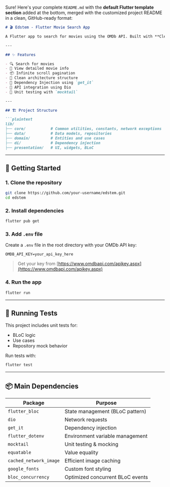 Sure! Here's your complete `README.md` with the **default Flutter template section** added at the bottom, merged with the customized project README in a clean, GitHub-ready format:

````markdown
# 🎬 Edstem - Flutter Movie Search App

A Flutter app to search for movies using the OMDb API. Built with **Clean Architecture**, **BLoC**, and **Dependency Injection**, featuring responsive UI, pagination, and error handling.

---

## ✨ Features

- 🔍 Search for movies
- 📄 View detailed movie info
- 📦 Infinite scroll pagination
- 🎯 Clean architecture structure
- 💉 Dependency Injection using `get_it`
- 📡 API integration using Dio
- 🧪 Unit testing with `mocktail`

---

## 🏗️ Project Structure

```plaintext
lib/
├── core/           # Common utilities, constants, network exceptions
├── data/           # Data models, repositories
├── domain/         # Entities and use cases
├── di/             # Dependency injection
├── presentation/   # UI, widgets, BLoC
````

---

## 🚀 Getting Started

### 1. Clone the repository

```bash
git clone https://github.com/your-username/edstem.git
cd edstem
```

### 2. Install dependencies

```bash
flutter pub get
```

### 3. Add `.env` file

Create a `.env` file in the root directory with your OMDb API key:

```env
OMDB_API_KEY=your_api_key_here
```

> Get your key from [https://www.omdbapi.com/apikey.aspx](https://www.omdbapi.com/apikey.aspx)

### 4. Run the app

```bash
flutter run
```

---

## 🧪 Running Tests

This project includes unit tests for:

* BLoC logic
* Use cases
* Repository mock behavior

Run tests with:

```bash
flutter test
```

---

## 📦 Main Dependencies

| Package                | Purpose                          |
| ---------------------- | -------------------------------- |
| `flutter_bloc`         | State management (BLoC pattern)  |
| `dio`                  | Network requests                 |
| `get_it`               | Dependency injection             |
| `flutter_dotenv`       | Environment variable management  |
| `mocktail`             | Unit testing & mocking           |
| `equatable`            | Value equality                   |
| `cached_network_image` | Efficient image caching          |
| `google_fonts`         | Custom font styling              |
| `bloc_concurrency`     | Optimized concurrent BLoC events |

